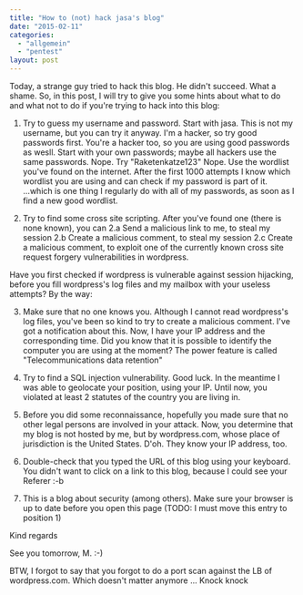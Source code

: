 ```yaml
---
title: "How to (not) hack jasa's blog"
date: "2015-02-11"
categories: 
  - "allgemein"
  - "pentest"
layout: post
---
```


Today, a strange guy tried to hack this blog. He didn't succeed. What a shame. So, in this post, I will try to give you some hints about what to do and what not to do if you're trying to hack into this blog:

1. Try to guess my username and password. Start with jasa. This is not my username, but you can try it anyway. I'm a hacker, so try good passwords first. You're a hacker too, so you are using good passwords as wesll. Start with your own passwords; maybe all hackers use the same passwords. Nope. Try "Raketenkatze123" Nope. Use the wordlist you've found on the internet. After the first 1000 attempts I know which wordlist you are using and can check if my password is part of it. ...which is one thing I regularly do with all of my passwords, as soon as I find a new good wordlist.

2. Try to find some cross site scripting. After you've found one (there is none known), you can 2.a Send a malicious link to me, to steal my session 2.b Create a malicious comment, to steal my session 2.c Create a malicious comment, to exploit one of the currently known cross site request forgery vulnerabilities in wordpress.

Have you first checked if wordpress is vulnerable against session hijacking, before you fill wordpress's log files and my mailbox with your useless attempts? By the way:

3. Make sure that no one knows you. Although I cannot read wordpress's log files, you've been so kind to try to create a malicious comment. I've got a notification about this. Now, I have your IP address and the corresponding time. Did you know that it is possible to identify the computer you are using at the moment? The power feature is called "Telecommunications data retention"

4. Try to find a SQL injection vulnerability. Good luck. In the meantime I was able to geolocate your position, using your IP. Until now, you violated at least 2 statutes of the country you are living in.

5. Before you did some reconnaissance, hopefully you made sure that no other legal persons are involved in your attack. Now, you determine that my blog is not hosted by me, but by wordpress.com, whose place of jurisdiction is the United States. D'oh. They know your IP address, too.

6. Double-check that you typed the URL of this blog using your keyboard. You didn't want to click on a link to this blog, because I could see your Referer :-b

7. This is a blog about security (among others). Make sure your browser is up to date before you open this page (TODO: I must move this entry to position 1)

Kind regards

See you tomorrow, M. :-)

BTW, I forgot to say that you forgot to do a port scan against the LB of wordpress.com. Which doesn't matter anymore ... Knock knock
